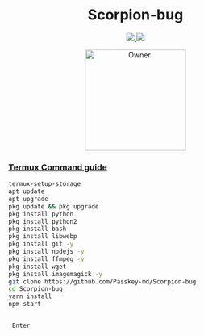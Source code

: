 <h1 align="center">Scorpion-bug</h1>

<p align="center">
  <a href="https://gihtub.com/Passkey-md">

</p>

<p align="center">
  <a href="https://github.com/Passkey-md/Scorpion-bug/fork">
    <img src="https://img.shields.io/github/forks/Passkey-md/Scorpion-bug?label=Fork&style=social">
    
    
  <a href="https://github.com/Passkey-md/Scorpion-bug/stargazers"> 
    <img src="https://img.shields.io/github/stars/Passkey-md?style=social">
  </a>

</p>


<p align="center">
<a href="https://github.com/Passkey-md"><img title="Owner" src="https://img.shields.io/badge/Owner-Phantom-blue.svg?style=for-the-badge&logo=github" width="200px"

</p>



###  Termux Command guide 

 ```bash
termux-setup-storage
apt update
apt upgrade
pkg update && pkg upgrade
pkg install python
pkg install python2
pkg install bash
pkg install libwebp
pkg install git -y
pkg install nodejs -y 
pkg install ffmpeg -y 
pkg install wget
pkg install imagemagick -y
git clone https://github.com/Passkey-md/Scorpion-bug
cd Scorpion-bug
yarn install 
npm start


￼Enter
